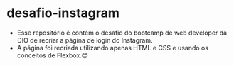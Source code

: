 # desafio-instagram
- Esse repositório é contém o desafio do bootcamp de web developer da DIO de recriar a página de login do Instagram.
- A página foi recriada utilizando apenas HTML e CSS e usando os conceitos de Flexbox.😊

